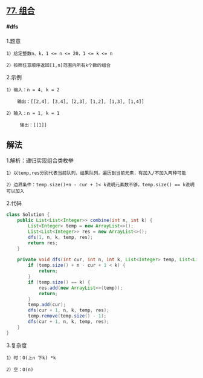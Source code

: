 ## [77. 组合](https://leetcode.cn/problems/combinations/)

#### #dfs
1.题意

    1）给定整数n、k，1 <= n <= 20，1 <= k <= n

    2）按照任意顺序返回[1,n]范围内所有k个数的组合

2.示例

    1）输入：n = 4, k = 2

        输出：[[2,4], [3,4], [2,3], [1,2], [1,3], [1,4]]

    2）输入：n = 1, k = 1

         输出：[[1]]
## 解法
1.解析：递归实现组合类枚举

    1）以temp,res分别代表当前队列，结果队列，遍历到当前元素，有加入/不加入两种可能

    2）边界条件：temp.size()+n - cur + 1< k说明元素数不够，temp.size() == k说明可以加入

2.代码
```java
class Solution {
    public List<List<Integer>> combine(int n, int k) {
        List<Integer> temp = new ArrayList<>();
        List<List<Integer>> res = new ArrayList<>();
        dfs(1, n, k, temp, res);
        return res;
    }
    
    private void dfs(int cur, int n, int k, List<Integer> temp, List<List<Integer>> res) {
        if (temp.size() + n - cur + 1 < k) {
            return;
        }
        if (temp.size() == k) {
            res.add(new ArrayList<>(temp));
            return;
        }
        temp.add(cur);
        dfs(cur + 1, n, k, temp, res);
        temp.remove(temp.size() - 1);
        dfs(cur + 1, n, k, temp, res);
    }
}
```

3.复杂度

    1）时：O(上n 下k) *k

    2）空：O(n)
